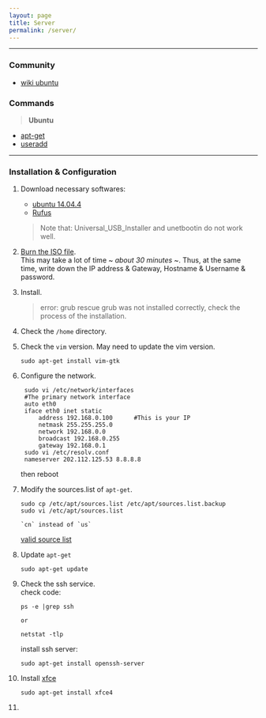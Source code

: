 ```yaml
---
layout: page
title: Server
permalink: /server/
---
```



------

### Community

* [wiki ubuntu](http://wiki.ubuntu.org.cn/%E9%A6%96%E9%A1%B5)

### Commands

> **Ubuntu**  

* [apt-get](http://jingyan.baidu.com/article/22a299b51648e09e19376ae7.html)  
* [useradd](http://jingyan.baidu.com/article/9158e00041e0b5a255122856.html)  

------

### Installation & Configuration

1. Download necessary softwares:  
    * [ubuntu 14.04.4](http://mirrors.163.com/ubuntu-releases/14.04.4/ubuntu-14.04.4-server-amd64.iso)
    * [Rufus](https://rufus.akeo.ie/)  

    > Note that: Universal_USB_Installer and unetbootin do not work well.
2. [Burn the ISO file](http://www.ubuntu.com/download/desktop/create-a-usb-stick-on-windows).  
    This may take a lot of time ~ *about 30 minutes* ~. Thus, at the same time, write down the IP address & Gateway, Hostname & Username & password.
3. Install.  

    > error: grub rescue
    > grub was not installed correctly, check the process of the installation.
4. Check the `/home` directory.
5. Check the `vim` version. May need to update the vim version.  
    ```
    sudo apt-get install vim-gtk
    ```
6. Configure the network.  

    	sudo vi /etc/network/interfaces
    	#The primary network interface
		auto eth0
		iface eth0 inet static
        	address 192.168.0.100      #This is your IP
        	netmask 255.255.255.0
        	network 192.168.0.0
        	broadcast 192.168.0.255
        	gateway 192.168.0.1
    	sudo vi /etc/resolv.conf
    	nameserver 202.112.125.53 8.8.8.8


    then reboot
7. Modify the sources.list of `apt-get`.  
    ```
    sudo cp /etc/apt/sources.list /etc/apt/sources.list.backup
    sudo vi /etc/apt/sources.list

    `cn` instead of `us`
    ```

    [valid source list](http://wiki.ubuntu.org.cn/%E6%BA%90%E5%88%97%E8%A1%A8)
8. Update `apt-get`  
    ```
    sudo apt-get update
    ```
9. Check the ssh service.  
    check code:
    ```
    ps -e |grep ssh

    or

    netstat -tlp
    ```
    install ssh server:
    ```
    sudo apt-get install openssh-server
    ```
10. Install [xfce](http://www.xfce.org/)  
    ```
    sudo apt-get install xfce4
    ```
11. 